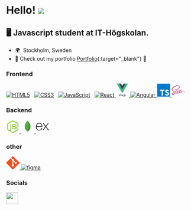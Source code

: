  Hello! ![](https://user-images.githubusercontent.com/18350557/176309783-0785949b-9127-417c-8b55-ab5a4333674e.gif)
========================================================================================================================================

🖥️ Javascript student at IT-Högskolan.
--------------------------

* 🌍  Stockholm, Sweden
* 💼  Check out my portfolio [Portfolio](https://yanru.netlify.app/){:target="_blank"} 🔗



### Frontend

<p align="left">
<a href="https://developer.mozilla.org/en-US/docs/Glossary/HTML5" target="_blank" rel="noreferrer"><img src="https://raw.githubusercontent.com/danielcranney/readme-generator/main/public/icons/skills/html5-colored.svg" width="36" height="36" alt="HTML5" /></a> &nbsp;
<a href="https://www.w3.org/TR/CSS/#css" target="_blank" rel="noreferrer"><img src="https://raw.githubusercontent.com/danielcranney/readme-generator/main/public/icons/skills/css3-colored.svg" width="36" height="36" alt="CSS3" /></a> &nbsp;
 <a href="https://developer.mozilla.org/en-US/docs/Web/JavaScript" target="_blank" rel="noreferrer"><img src="https://raw.githubusercontent.com/danielcranney/readme-generator/main/public/icons/skills/javascript-colored.svg" width="36" height="36" alt="JavaScript" /></a> &nbsp;
<a href="https://reactjs.org/" target="_blank" rel="noreferrer"><img src="https://raw.githubusercontent.com/danielcranney/readme-generator/main/public/icons/skills/react-colored.svg" width="36" height="36" alt="React" />
<a href="https://vuejs.org/" target="_blank" rel="noreferrer">
  <img src="https://raw.githubusercontent.com/devicons/devicon/master/icons/vuejs/vuejs-original-wordmark.svg" alt="Vue.js" width="36" height="36"/>
</a>
<a href="https://angular.io/" target="_blank" rel="noreferrer">
  <img src="https://angular.io/assets/images/logos/angular/angular.svg" alt="Angular" width="36" height="36"/>
</a>
<a href="https://www.typescriptlang.org/" target="_blank" rel="noreferrer">
  <img src="https://raw.githubusercontent.com/devicons/devicon/master/icons/typescript/typescript-original.svg" alt="typescript" width="36" height="36"/>
</a>
<a href="https://sass-lang.com/" target="_blank" rel="noreferrer">
  <img src="https://raw.githubusercontent.com/devicons/devicon/master/icons/sass/sass-original.svg" alt="sass" width="36" height="36"/>
</a>



### Backend


<p align="left">
  <a href="https://nodejs.org/" target="_blank">
    <img src="https://raw.githubusercontent.com/devicons/devicon/master/icons/nodejs/nodejs-original.svg" alt="nodejs" width="36" height="36"/>
  </a>
  <a href="https://www.mongodb.com/" target="_blank">
    <img src="https://raw.githubusercontent.com/devicons/devicon/master/icons/mongodb/mongodb-original.svg" alt="mongodb" width="36" height="36"/>
  </a>
  <a href="https://expressjs.com/" target="_blank">
    <img src="https://raw.githubusercontent.com/devicons/devicon/master/icons/express/express-original.svg" alt="express" width="36" height="36"/>
  </a>
</p>

### other
<a href="https://git-scm.com/" target="_blank" rel="noreferrer">
  <img src="https://raw.githubusercontent.com/devicons/devicon/master/icons/git/git-original.svg" alt="git" width="36" height="36"/>
</a>
<a href="https://www.figma.com/" target="_blank" rel="noreferrer">
  <img src="https://www.vectorlogo.zone/logos/figma/figma-icon.svg" alt="figma" width="36" height="36"/>
</a>



### Socials

<p align="left"> <a href="https://www.linkedin.com/in/yan-rudish-a9868621a/" target="_blank" rel="noreferrer"><img src="https://raw.githubusercontent.com/danielcranney/readme-generator/main/public/icons/socials/linkedin.svg" width="32" height="32" /></a> </p>
